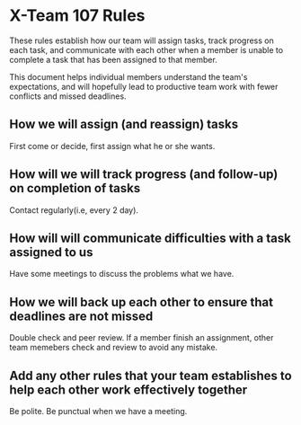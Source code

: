 # X-Team 107 Rules

These rules establish how our team will assign tasks,
track progress on each task, and communicate with each other 
when a member is unable to complete a task that has been assigned to that member.

This document helps individual members understand the team's expectations,
and will hopefully lead to productive team work with fewer conflicts
and missed deadlines.

## How we will assign (and reassign) tasks
First come or decide, first assign what he or she wants.


## How will we will track progress (and follow-up) on completion of tasks
Contact regularly(i.e, every 2 day).


## How will will communicate difficulties with a task assigned to us
Have some meetings to discuss the problems what we have.  


## How we will back up each other to ensure that deadlines are not missed
Double check and peer review. If a member finish an assignment, other team memebers check and review to avoid any mistake.


## Add any other rules that your team establishes to help each other work effectively together
Be polite.
Be punctual when we have a meeting.


